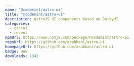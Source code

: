 ```yaml
---
name: "@codemint/astro-ui"
title: "@codemint/astro-ui"
description: AstroJS UI components based on DaisyUI
categories:
  - css+ui
  - recent
npmUrl: https://www.npmjs.com/package/@codemint/astro-ui
repoUrl: https://github.com/arabbani/astro-ui
homepageUrl: https://github.com/arabbani/astro-ui
badge: new
downloads: 1343
---
```

